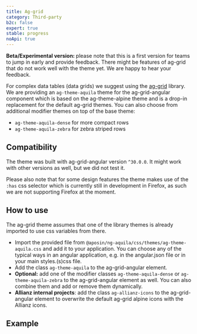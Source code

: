 ```yaml
---
title: Ag-grid
category: Third-party
b2c: false
expert: true
stable: progress
noApi: true
---
```


<div class="docs-deprecation-warning">
    <strong>Beta/Experimental version: </strong> please note that this is a first version for teams to jump  in early and provide feedback.
    There might be features of ag-grid that do not work well with the theme yet. We are happy to hear your feedback.
</div>

For complex data tables (data grids) we suggest using the [ag-grid](https://www.ag-grid.com/) library. We are providing an `ag-theme-aquila` theme for the ag-grid-angular component which is based on the ag-theme-alpine theme and is a drop-in replacement for the default ag-grid themes. You can also choose from additional modifier themes on top of the base theme:
- `ag-theme-aquila-dense` for more compact rows
- `ag-theme-aquila-zebra` for zebra striped rows

## Compatibility
The theme was built with ag-grid-angular version `^30.0.0`. It might work with other versions as well, but we did not test it.

Please also note that for some design features the theme makes use of the `:has` css selector which is currently still in development in Firefox, as such we are not supporting Firefox at the moment.

## How to use
The ag-grid theme assumes that one of the library themes is already imported to use css variables from there.

- Import the provided file from `@aposin/ng-aquila/css/themes/ag-theme-aquila.css` and add it to your application. You can choose any of the typical ways in an angular application, e.g. in the angular.json file or in your main styles.(s)css file.
- Add the class `ag-theme-aquila` to the ag-grid-angular element.
- **Optional:** add one of the modifier classes `ag-theme-aquila-dense` or `ag-theme-aquila-zebra` to the ag-grid-angular element as well. You can also combine them and add or remove them dynamically.
- **Allianz internal projects**: add the class `ag-allianz-icons` to the ag-grid-angular element to overwrite the default ag-grid alpine icons with the Allianz icons.

## Example

<div class="docs-public">
<!-- example(ag-grid-opensource) -->
</div>

<div class="docs-private">
<!-- example(ag-grid) -->
</div>
